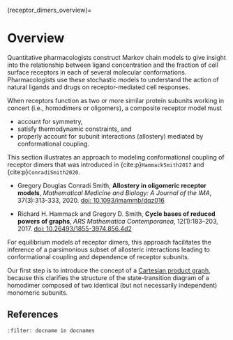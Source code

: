 
(receptor_dimers_overview)=
# Overview

Quantitative pharmacologists construct Markov chain models to give insight into the relationship between ligand concentration and the fraction of cell surface receptors in each of several molecular conformations. Pharmacologists use these stochastic models to understand the action of natural ligands and drugs on receptor-mediated cell responses. 

When receptors function as two or more similar protein subunits working in concert (i.e., homodimers or oligomers), a composite receptor model must


* account for symmetry,
* satisfy thermodynamic constraints, and
* properly account for subunit interactions (allostery) mediated by conformational coupling.

This section illustrates an approach to modeling conformational coupling of receptor dimers that was introduced in {cite:p}`HammackSmith2017` and {cite:p}`ConradiSmith2020`.

* Gregory Douglas Conradi Smith, **Allostery in oligomeric receptor models**, *Mathematical Medicine and Biology: A Journal of the IMA*, 37(3):313-333, 2020. [doi: 10.1093/imammb/dqz016](https://doi.org/10.1093/imammb/dqz016)

* Richard H. Hammack and Gregory D. Smith, **Cycle bases of reduced powers of graphs**, *ARS Mathematica Contemporanea*, 12(1):183–203, 2017. [doi: 10.26493/1855-3974.856.4d2](https://doi.org/10.26493/1855-3974.856.4d2)


For equilibrium models of receptor dimers, this approach facilitates the inference of a parsimonious subset of allosteric interactions leading to conformational coupling and dependence of receptor subunits.

Our first step is to introduce the concept of a [Cartesian product graph](https://en.wikipedia.org/wiki/Cartesian_product_of_graphs), because this clarifies the structure of the state-transition diagram of a homodimer composed of two identical (but not necessarily independent) monomeric subunits.

## References 

```{bibliography}
:filter: docname in docnames
```
